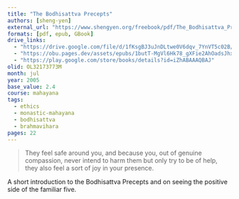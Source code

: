 ```yaml
---
title: "The Bodhisattva Precepts"
authors: [sheng-yen]
external_url: "https://www.shengyen.org/freebook/pdf/The_Bodhisattva_Precepts_Directions_to_Buddhahood.pdf"
formats: [pdf, epub, GBook]
drive_links:
  - "https://drive.google.com/file/d/1fKsgBJ3uJnDLtwe0V6dqv_7YnVT5c02B/view?usp=drivesdk"
  - "https://obu.pages.dev/assets/epubs/1butT-MgVl6Hk78_gXFie2AhOadsJhxze.epub"
  - "https://play.google.com/store/books/details?id=iZhABAAAQBAJ"
olid: OL32173773M
month: jul
year: 2005
base_value: 2.4
course: mahayana
tags:
  - ethics
  - monastic-mahayana
  - bodhisattva
  - brahmavihara
pages: 22
---
```


> They feel safe around you, and because you, out of genuine compassion, never intend to harm them but only try to be of help, they also feel a sort of joy in your presence.

A short introduction to the Bodhisattva Precepts and on seeing the positive side of the familiar five.
